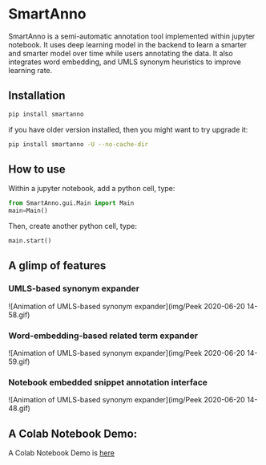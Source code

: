 # SmartAnno

SmartAnno is a semi-automatic annotation tool implemented within jupyter notebook. 
It uses deep learning model in the backend to learn a smarter and smarter model over time while users annotating the data. 
It also integrates word embedding, and UMLS synonym heuristics to improve learning rate.



## Installation

```bash
pip install smartanno
```

if you have older version installed, then you might want to try upgrade it:

```bash
pip install smartanno -U --no-cache-dir
```

## How to use

Within a jupyter notebook, add a python cell, type: 
```python
from SmartAnno.gui.Main import Main
main=Main()
```
Then, create another python cell, type:
```python
main.start()
```

## A glimp of features

### UMLS-based synonym expander
![Animation of UMLS-based synonym expander](img/Peek 2020-06-20 14-58.gif)

### Word-embedding-based related term expander
![Animation of UMLS-based synonym expander](img/Peek 2020-06-20 14-59.gif)

### Notebook embedded snippet annotation interface
![Animation of UMLS-based synonym expander](img/Peek 2020-06-20 14-48.gif)

## A Colab Notebook Demo: 
A Colab Notebook Demo is [here](https://colab.research.google.com/drive/1hKauV26CTreyzwsa-2eipLmSJxQo2SmB?usp=sharing)

